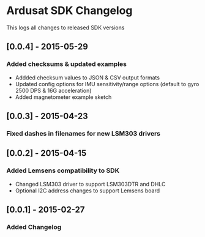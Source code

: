 # Ardusat SDK Changelog
This logs all changes to released SDK versions

## [0.0.4] - 2015-05-29
### Added checksums & updated examples
- Addded checksum values to JSON & CSV output formats
- Updated config options for IMU sensitivity/range options (default to gyro 2500
  DPS & 16G acceleration)
- Added magnetometer example sketch

## [0.0.3] - 2015-04-23
### Fixed dashes in filenames for new LSM303 drivers

## [0.0.2] - 2015-04-15
### Added Lemsens compatibility to SDK
- Changed LSM303 driver to support LSM303DTR and DHLC
- Optional I2C address changes to support Lemsens board 

## [0.0.1] - 2015-02-27
### Added Changelog
